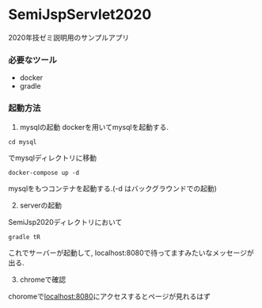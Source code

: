 # SemiJspServlet2020
2020年技ゼミ説明用のサンプルアプリ


### 必要なツール

- docker
- gradle


### 起動方法

1. mysqlの起動
dockerを用いてmysqlを起動する.
```
cd mysql 
```
でmysqlディレクトリに移動
```
docker-compose up -d
```
mysqlをもつコンテナを起動する.(-d はバックグラウンドでの起動)



2. serverの起動

SemiJsp2020ディレクトリにおいて

```
gradle tR
```

これでサーバーが起動して, localhost:8080で待ってますみたいなメッセージが出る.


3. chromeで確認

choromeで[localhost:8080](http://localhost:8080)にアクセスするとページが見れるはず
